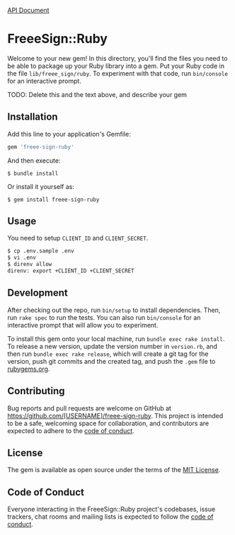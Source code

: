 [API Document](https://ninja-sign.com/v1/docs#/)

# FreeeSign::Ruby

Welcome to your new gem! In this directory, you'll find the files you need to be able to package up your Ruby library into a gem. Put your Ruby code in the file `lib/freee_sign/ruby`. To experiment with that code, run `bin/console` for an interactive prompt.

TODO: Delete this and the text above, and describe your gem

## Installation

Add this line to your application's Gemfile:

```ruby
gem 'freee-sign-ruby'
```

And then execute:

    $ bundle install

Or install it yourself as:

    $ gem install freee-sign-ruby

## Usage

You need to setup `CLIENT_ID` and `CLIENT_SECRET`.

```sh
$ cp .env.sample .env
$ vi .env
$ direnv allow
direnv: export +CLIENT_ID +CLIENT_SECRET
```

## Development

After checking out the repo, run `bin/setup` to install dependencies. Then, run `rake spec` to run the tests. You can also run `bin/console` for an interactive prompt that will allow you to experiment.

To install this gem onto your local machine, run `bundle exec rake install`. To release a new version, update the version number in `version.rb`, and then run `bundle exec rake release`, which will create a git tag for the version, push git commits and the created tag, and push the `.gem` file to [rubygems.org](https://rubygems.org).

## Contributing

Bug reports and pull requests are welcome on GitHub at https://github.com/[USERNAME]/freee-sign-ruby. This project is intended to be a safe, welcoming space for collaboration, and contributors are expected to adhere to the [code of conduct](https://github.com/[USERNAME]/freee-sign-ruby/blob/master/CODE_OF_CONDUCT.md).

## License

The gem is available as open source under the terms of the [MIT License](https://opensource.org/licenses/MIT).

## Code of Conduct

Everyone interacting in the FreeeSign::Ruby project's codebases, issue trackers, chat rooms and mailing lists is expected to follow the [code of conduct](https://github.com/[USERNAME]/freee-sign-ruby/blob/master/CODE_OF_CONDUCT.md).
